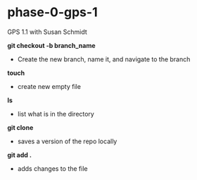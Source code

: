 phase-0-gps-1
=============

GPS 1.1 with Susan Schmidt

**git checkout -b branch_name**
- Create the new branch, name it, and navigate to the branch

**touch**
- create new empty file

**ls**
- list what is in the directory

**git clone**
- saves a version of the repo locally

**git add .**
- adds changes to the file